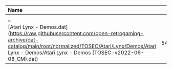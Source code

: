 |Name|Size|
|:---|---:|
|[..](../index.html)|DIR|
|[Atari Lynx - Demos.dat](https://raw.githubusercontent.com/open-retrogaming-archive/dat-catalog/main/root/normalized/TOSEC/Atari/Lynx/Demos/Atari Lynx - Demos/Atari Lynx - Demos (TOSEC-v2022-06-08_CM).dat)|54694|
